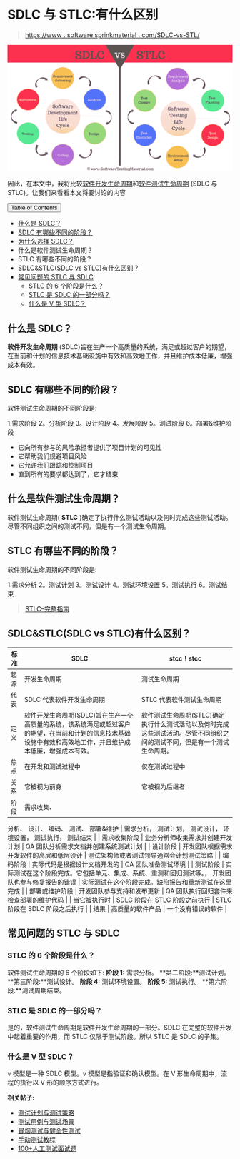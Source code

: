 # SDLC 与 STLC:有什么区别

> [https://www . software sprinkmaterial . com/SDLC-vs-STL/](https://www.softwaretestingmaterial.com/sdlc-vs-stlc/)

![SDLC vs STLC](img/60381bd951545dcbbb8918ea1c47b072.png)

因此，在本文中，我将比较[软件开发生命周期](https://www.softwaretestingmaterial.com/sdlc-software-development-life-cycle/)和[软件测试生命周期](https://www.softwaretestingmaterial.com/stlc-software-testing-life-cycle/) (SDLC 与 STLC)。让我们来看看本文将要讨论的内容

<button class="kb-table-of-contents-title-btn kb-table-of-contents-toggle" aria-expanded="false" aria-label="Expand Table of Contents">Table of Contents</button>

*   [什么是 SDLC？](#h-what-is-sdlc)
*   [SDLC 有哪些不同的阶段？](#h-what-are-the-different-phases-of-sdlc)
*   [为什么选择 SDLC？](#h-why-sdlc)
*   什么是软件测试生命周期？
*   STLC 有哪些不同的阶段？
*   [SDLC&STLC(SDLC vs STLC)有什么区别？](#h-what-is-the-difference-between-sdlc-stlc-sdlc-vs-stlc)
*   [常见问题的 STLC 与 SDLC](#h-faq-s-stlc-vs-sdlc)
    *   STLC 的 6 个阶段是什么？
    *   [STLC 是 SDLC 的一部分吗？](#is-stlc-a-part-of-sdlc)
    *   [什么是 V 型 SDLC？](#what-is-v-model-sdlc)



## **什么是 SDLC？**

**软件开发生命周期** (SDLC)旨在生产一个高质量的系统，满足或超过客户的期望，在当前和计划的信息技术基础设施中有效和高效地工作，并且维护成本低廉，增强成本有效。

## **SDLC 有哪些不同的阶段？**

软件测试生命周期的不同阶段是:

1.需求阶段
2。分析阶段
3。设计阶段
4。发展阶段
5。测试阶段
6。部署&维护阶段

*   它向所有参与的风险承担者提供了项目计划的可见性
*   它帮助我们规避项目风险
*   它允许我们跟踪和控制项目
*   直到所有的要求都达到了，它才结束

## 什么是软件测试生命周期？

软件测试生命周期( **STLC** )确定了执行什么测试活动以及何时完成这些测试活动。尽管不同组织之间的测试不同，但是有一个测试生命周期。

## STLC 有哪些不同的阶段？

软件测试生命周期的不同阶段是:

1.需求分析
2。测试计划
3。测试设计
4。测试环境设置
5。测试执行
6。测试结束

> [STLC–完整指南](https://www.softwaretestingmaterial.com/stlc-software-testing-life-cycle/)

## **SDLC&STLC(SDLC vs STLC)有什么区别？**

| 标准 | SDLC | stcc！stcc |
| --- | --- | --- |
| 起源 | 开发生命周期 | 测试生命周期 |
| 代表 | SDLC 代表软件开发生命周期 | STLC 代表软件测试生命周期 |
| 定义 | 软件开发生命周期(SDLC)旨在生产一个高质量的系统，该系统满足或超过客户的期望，在当前和计划的信息技术基础设施中有效和高效地工作，并且维护成本低廉，增强成本有效。 | 软件测试生命周期(STLC)确定执行什么测试活动以及何时完成这些测试活动。尽管不同组织之间的测试不同，但是有一个测试生命周期。 |
| 焦点 | 在开发和测试过程中 | 仅在测试过程中 |
| 关系 | 它被视为前身 | 它被视为后继者 |
| 阶段 | 需求收集、
分析、
设计、
编码、
测试、
部署&维护 | 需求分析，
测试计划，
测试设计，
环境设置，
测试执行，
测试结束 |
| 需求收集阶段 | 业务分析师收集需求并创建开发计划 | QA 团队分析需求文档并创建系统测试计划 |
| 设计阶段 | 开发团队根据需求开发软件的高层和低层设计 | 测试架构师或者测试领导通常会计划测试策略 |
| 编码阶段 | 实际代码是根据设计文档开发的 | QA 团队准备测试环境 |
| 测试阶段 | 实际测试在这个阶段完成。它包括单元、集成、系统、重测和回归测试等。，
开发团队也参与修复报告的错误 | 实际测试在这个阶段完成。缺陷报告和重新测试在这里完成 |
| 部署或维护阶段 | 开发团队参与支持和发布更新 | QA 团队执行回归套件来检查部署的维护代码 |
| 当它被执行时 | SDLC 阶段在 STLC 阶段之前执行 | STLC 阶段在 SDLC 阶段之后执行 |
| 结果 | 高质量的软件产品 | 一个没有错误的软件 |

## **常见问题的 STLC 与 SDLC**

### STLC 的 6 个阶段是什么？

软件测试生命周期的 6 个阶段如下:
**阶段 1:** 需求分析。
**第二阶段:**测试计划。
**第三阶段:**测试设计。
**阶段 4:** 测试环境设置。
**阶段 5:** 测试执行。
**第六阶段:**测试周期结束。

### **STLC 是 SDLC 的一部分吗？**

是的，软件测试生命周期是软件开发生命周期的一部分。SDLC 在完整的软件开发中起着重要的作用，而 STLC 仅限于测试阶段。所以 STLC 是 SDLC 的子集。

### **什么是 V 型 SDLC？**

v 模型是一种 SDLC 模型。v 模型是指验证和确认模型。在 V 形生命周期中，流程的执行以 V 形的顺序方式进行。

**相关帖子:**

*   [测试计划与测试策略](https://www.softwaretestingmaterial.com/test-strategy-vs-test-plan/)
*   [测试用例与测试场景](https://www.softwaretestingmaterial.com/test-scenario-vs-test-case/)
*   [冒烟测试与健全性测试](https://www.softwaretestingmaterial.com/smoke-testing-vs-sanity-testing/)
*   [手动测试教程](https://www.softwaretestingmaterial.com/manual-testing-tutorial/)
*   [100+人工测试面试题](https://www.softwaretestingmaterial.com/100-software-testing-interview-questions/)